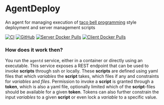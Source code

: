 # AgentDeploy

An agent for managing execution of [taco bell programming](http://widgetsandshit.com/teddziuba/2010/10/taco-bell-programming.html) style deployment and server management scripts

[![CI](https://github.com/rosenbjerg/AgentDeploy/actions/workflows/ci.yml/badge.svg)](https://github.com/rosenbjerg/AgentDeploy/actions/workflows/ci.yml)
[![GitHub](https://img.shields.io/github/license/rosenbjerg/NxPlx)](https://github.com/rosenbjerg/NxPlx/blob/master/LICENSE)
[![Server Docker Pulls](https://img.shields.io/docker/pulls/mrosenbjerg/agentd-server?label=server%20docker%20pulls)](https://hub.docker.com/r/mrosenbjerg/agentd-server)
[![Client Docker Pulls](https://img.shields.io/docker/pulls/mrosenbjerg/agentd-client?label=client%20docker%20pulls)](https://hub.docker.com/r/mrosenbjerg/agentd-client)



### How does it work then?
You run the `agentd` service, either in a container or directly using an executable. This service exposes a REST endpoint that can be used to invoke **scripts** through ssh or locally.
These **scripts** are defined using yaml files that which *variables* the **script** takes, which files if any and constraints for *variables* and *files*.
Permission to invoke a **script** is granted through a **token**, which is also a yaml file, optionally limited which of the **script**-files should be available for a given **token**.
Tokens can also further constrain the input *variables* to a given **script** or even lock a *variable* to a specific value.
